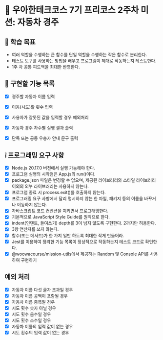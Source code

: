 # 🏫 우아한테크코스 7기 프리코스 2주차 미션: 자동차 경주
## 🎯 학습 목표
- 여러 역할을 수행하는 큰 함수를 단일 역할을 수행하는 작은 함수로 분리한다.
- 테스트 도구를 사용하는 방법을 배우고 프로그램이 제대로 작동하는지 테스트한다.
- 1주 차 공통 피드백을 최대한 반영한다.

## 📝 구현할 기능 목록

- [x] 경주할 자동차 이름 입력
- [x] 이동(시도)할 횟수 입력
- [x] 사용자가 잘못된 값을 입력할 경우 예외처리
- [x] 자동차 경주 차수별 실행 결과 출력
- [x] 단독 또는 공동 우승자 안내 문구 출력


## ❕ 프로그래밍 요구 사항
- [x] Node.js 20.17.0 버전에서 실행 가능해야 한다.
- [x] 프로그램 실행의 시작점은 App.js의 run()이다.
- [x] package.json 파일은 변경할 수 없으며, 제공된 라이브러리와 스타일 라이브러리 이외의 외부 라이브러리는 사용하지 않는다.
- [x] 프로그램 종료 시 process.exit()를 호출하지 않는다.
- [x] 프로그래밍 요구 사항에서 달리 명시하지 않는 한 파일, 패키지 등의 이름을 바꾸거나 이동하지 않는다.
- [x] 자바스크립트 코드 컨벤션을 지키면서 프로그래밍한다.
- [x] 기본적으로 JavaScript Style Guide를 원칙으로 한다.
- [x] indent(인덴트, 들여쓰기) depth를 3이 넘지 않도록 구현한다. 2까지만 허용한다.
- [x] 3항 연산자를 쓰지 않는다.
- [x] 함수(또는 메서드)가 한 가지 일만 하도록 최대한 작게 만들어라.
- [x] Jest를 이용하여 정리한 기능 목록이 정상적으로 작동하는지 테스트 코드로 확인한다.
- [x] @woowacourse/mission-utils에서 제공하는 Random 및 Console API를 사용하여 구현하기 

## 예외 처리
- [x] 자동차 이름 다섯 글자 초과일 경우
- [x] 자동차 이름 공백이 포함될 경우
- [x] 자동차 이름 중복일 경우
- [x] 시도 횟수 숫자 아닐 경우
- [x] 시도 횟수 음수일 경우
- [x] 시도 횟수 소수일 경우
- [x] 자동차 이름의 입력 값이 없는 경우
- [x] 시도 횟수의 입력 값이 없는 경우 